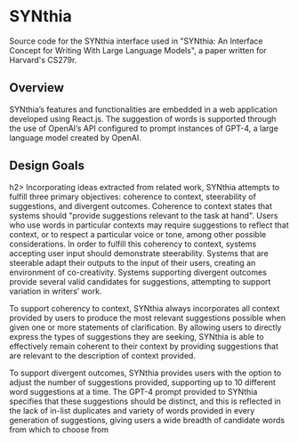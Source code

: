 <h1>SYNthia</h1>
Source code for the SYNthia interface used in "SYNthia: An Interface Concept for Writing With Large Language Models", a paper written for Harvard's CS279r.

<h2>Overview</h2>
SYNthia’s features and functionalities are embedded in a web application developed using React.js. The suggestion of words is
supported through the use of OpenAI’s API configured to prompt instances of GPT-4, a large language model created by OpenAI.

<h2>Design Goals</h2>h2>
Incorporating ideas extracted from related work, SYNthia attempts to fulfill three primary objectives: coherence to context,
steerability of suggestions, and divergent outcomes. Coherence to context states that systems
should "provide suggestions relevant to the task at hand". Users who use words in particular contexts may require suggestions
to reflect that context, or to respect a particular voice or tone, among other possible considerations. In order to fulfill this coherency
to context, systems accepting user input should demonstrate steerability. Systems that are steerable adapt their outputs to the
input of their users, creating an environment of co-creativity. Systems supporting divergent outcomes provide several valid
candidates for suggestions, attempting to support variation in writers’ work.

To support coherency to context, SYNthia always incorporates all context provided by users to produce the most relevant
suggestions possible when given one or more statements of clarification. By allowing users to directly express the types of
suggestions they are seeking, SYNthia is able to effectively remain coherent to their context by providing suggestions that are
relevant to the description of context provided.

To support divergent outcomes, SYNthia provides users with the option to adjust the number of suggestions provided, supporting
up to 10 different word suggestions at a time. The GPT-4 prompt provided to SYNthia specifies that these suggestions should be
distinct, and this is reflected in the lack of in-list duplicates and variety of words provided in every generation of suggestions,
giving users a wide breadth of candidate words from which to choose from
